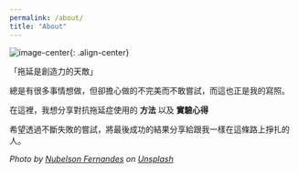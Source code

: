 ```yaml
---
permalink: /about/
title: "About"
---
```


![image-center]({{site.url}}{{site.baseurl}}/assets/images/procrastination.jpg){: .align-center}

「拖延是創造力的天敵」

總是有很多事情想做，但卻擔心做的不完美而不敢嘗試，而這也正是我的寫照。

在這裡，我想分享對抗拖延症使用的 **方法** 以及 **實驗心得**

希望透過不斷失敗的嘗試，將最後成功的結果分享給跟我一樣在這條路上掙扎的人。

*Photo by <a href="https://unsplash.com/@nublson?utm_content=creditCopyText&utm_medium=referral&utm_source=unsplash">Nubelson Fernandes</a> on <a href="https://unsplash.com/photos/a-man-sitting-at-a-desk-with-a-laptop-and-headphones-Xx4i6wg6HEg?utm_content=creditCopyText&utm_medium=referral&utm_source=unsplash">Unsplash</a>*

<!-- ## Experience

* Trend Micro 一 Engineer (2022/9 - )
    * Offer received.

* College Admissions Committee 一 Web Developer (2020 ~ 2022)

## Education

* M.Eng. Electrical Engineering, National Chung Chang University(2020 ~ 2022) (Graduated)

* B.Eng. Department of Computer Science and Information Engineering, National Ilan University (2016 ~ 2020) (Graduated)

## Github
![Guancioul's GitHub stats](https://github-readme-stats.vercel.app/api?username=guancioul&show_icons=true&theme=gruvbox)


[![Top Langs](https://github-readme-stats.vercel.app/api/top-langs/?username=guancioul&layout=compact&theme=gruvbox&langs_count=10)](https://github.com/anuraghazra/github-readme-stats) -->